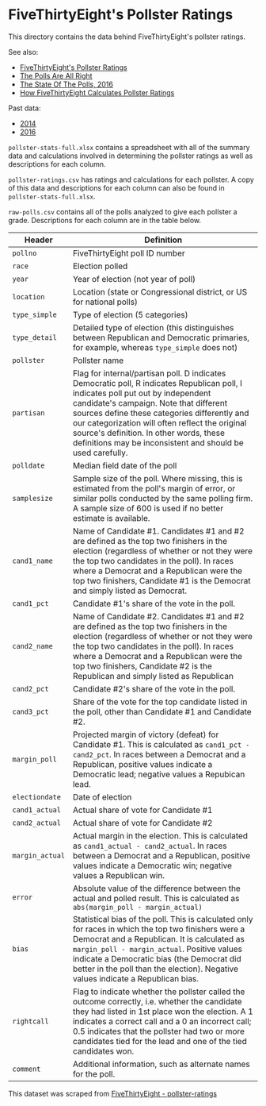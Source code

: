 # FiveThirtyEight's Pollster Ratings

This directory contains the data behind FiveThirtyEight's pollster ratings.

See also:

* [FiveThirtyEight's Pollster Ratings](https://projects.fivethirtyeight.com/pollster-ratings/)
* [The Polls Are All Right](https://fivethirtyeight.com/features/the-polls-are-all-right/)
* [The State Of The Polls, 2016](https://fivethirtyeight.com/features/the-state-of-the-polls-2016/)
* [How FiveThirtyEight Calculates Pollster Ratings](https://fivethirtyeight.com/features/how-fivethirtyeight-calculates-pollster-ratings/)

Past data:

* [2014](2014/)
* [2016](2016/)

`pollster-stats-full.xlsx` contains a spreadsheet with all of the summary data and calculations involved in determining the pollster ratings as well as descriptions for each column.

`pollster-ratings.csv` has ratings and calculations for each pollster. A copy of this data and descriptions for each column can also be found in `pollster-stats-full.xlsx`.

`raw-polls.csv` contains all of the polls analyzed to give each pollster a grade. Descriptions for each column are in the table below.

Header | Definition
---|---------
`pollno` | FiveThirtyEight poll ID number
`race` | Election polled
`year` | Year of election (not year of poll)
`location` | Location (state or Congressional district, or US for national polls)
`type_simple` | Type of election (5 categories)
`type_detail` | Detailed type of election (this distinguishes between Republican and Democratic primaries, for example, whereas `type_simple` does not)
`pollster` | Pollster name
`partisan` | Flag for internal/partisan poll. D indicates Democratic poll, R indicates Republican poll, I indicates poll put out by independent candidate's campaign. Note that different sources define these categories differently and our categorization will often reflect the original source's definition. In other words, these definitions may be inconsistent and should be used carefully.
`polldate` | Median field date of the poll
`samplesize` | Sample size of the poll. Where missing, this is estimated from the poll's margin of error, or similar polls conducted by the same polling firm. A sample size of 600 is used if no better estimate is available.
`cand1_name` | Name of Candidate #1. Candidates #1 and #2 are defined as the top two finishers in the election (regardless of whether or not they were the top two candidates in the poll). In races where a Democrat and a Republican were the top two finishers, Candidate #1 is the Democrat and simply listed as Democrat.
`cand1_pct` | Candidate #1's share of the vote in the poll.
`cand2_name` | Name of Candidate #2. Candidates #1 and #2 are defined as the top two finishers in the election (regardless of whether or not they were the top two candidates in the poll). In races where a Democrat and a Republican were the top two finishers, Candidate #2 is the Republican and simply listed as Republican
`cand2_pct` | Candidate #2's share of the vote in the poll.
`cand3_pct` | Share of the vote for the top candidate listed in the poll, other than Candidate #1 and Candidate #2.
`margin_poll` | Projected margin of victory (defeat) for Candidate #1. This is calculated as `cand1_pct - cand2_pct`. In races between a Democrat and a Republican, positive values indicate a Democratic lead; negative values a Repubican lead.
`electiondate` | Date of election
`cand1_actual` | Actual share of vote for Candidate #1
`cand2_actual` | Actual share of vote for Candidate #2
`margin_actual` | Actual margin in the election. This is calculated as `cand1_actual - cand2_actual`. In races between a Democrat and a Republican, positive values indicate a Democratic win; negative values a Republican win.
`error` | Absolute value of the difference between the actual and polled result. This is calculated as `abs(margin_poll - margin_actual)`
`bias` | Statistical bias of the poll. This is calculated only for races in which the top two finishers were a Democrat and a Republican. It is calculated as `margin_poll - margin_actual`. Positive values indicate a Democratic bias (the Democrat did better in the poll than the election). Negative values indicate a Republican bias.
`rightcall` | Flag to indicate whether the pollster called the outcome correctly, i.e. whether the candidate they had listed in 1st place won the election. A 1 indicates a correct call and a 0 an incorrect call; 0.5 indicates that the pollster had two or more candidates tied for the lead and one of the tied candidates won.
`comment` | Additional information, such as alternate names for the poll.

This dataset was scraped from [FiveThirtyEight - pollster-ratings](https://github.com/fivethirtyeight/data/tree/master/pollster-ratings)